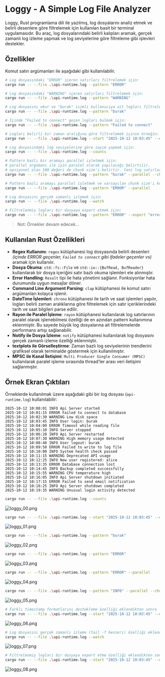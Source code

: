 # Loggy - A Simple Log File Analyzer

Loggy, Rust programlama dili ile yazılmış, log dosyalarını analiz etmek ve belirli desenlere göre filtrelemek için kullanılan basit bir terminal uygulamasıdır. Bu araç, log dosyalarındaki belirli kalıpları aramak, gerçek zamanlı log izleme yapmak ve log seviyelerine göre filtreleme gibi işlevleri destekler.

## Özellikler

Komut satırı argümanları ile aşağıdaki gibi kullanılabilir.

```bash
# Log dosyasındaki "ERROR" içeren satırları filtrelemek için:
cargo run -- --file .\api-runtime.log --pattern "ERROR"

# Log dosyasındaki "WARNING" içeren satırları filtrelemek için:
cargo run -- --file .\api-runtime.log --pattern "WARNING"

# Log dosyasını okur ve "burak" isimli kullanıcıya ait logları filtreler
cargo run -- --file .\api-runtime.log --pattern "burak"

# İçinde "Failed to connect" geçen logları bulmak için:
cargo run -- --file .\api-runtime.log --pattern "Failed to connect"

# Logları belirli bir zaman aralığına göre filtrelemek içinse örneğin:
cargo run -- --file .\api-runtime.log --start "2025-10-12 10:03:45" --end "2025-10-12 10:09:50"

# Log dosyasındaki log seviyelerine göre sayım yapmak için:
cargo run -- --file .\api-runtime.log --counts

# Pattern bazlı bir aramayı parallel işletmek için:
# parallel argümanı ile işin paralel olarak yapılacağı belirtilir.
# opsiyonel olan 100 değeri de chunk size'ı belirtir. Yani log satırları 100'erli gruplar halinde paralel işlenir.
cargo run -- --file .\api-runtime.log --pattern "burak" --parallel --chunk-size 100

# Pattern bazlı aramayı parallel işletmek ve varsayılan chunk size'ı kullanmak için:
cargo run -- --file .\api-runtime.log --pattern "ERROR" --parallel

# Log dosyasını gerçek zamanlı izlemek için:
cargo run -- --file .\api-runtime.log --watch

# Filtrelenmiş logları bir dosyaya export etmek için:
cargo run -- --file .\api-runtime.log --pattern "ERROR" --export "error_logs.json"
```

> Not: Örnekler devam edecek...

## Kullanılan Rust Özellikleri

- **Regex Kullanımı**: `regex` kütüphanesi log dosyasında belirli desenleri *(içinde ERROR geçenler, `Failed to connect` gibi ifadeler geçenler vs)* aramak için kullanılır.
- **Dosya Okuma**: `std::fs::File` ve `std::io::{BufRead, BufReader}` kullanılarak bir dosya içeriğini satır bazlı okuma işlemleri ele alınmıştır.
- **Error Handling**: `Result` tipi ile hata yönetimi sağlanır. Fonksiyonlar hata durumunda uygun mesajlar döner.
- **Command Line Argument Parsing**: `clap` kütüphanesi ile komut satırı argümanları kolayca işlenir.
- **DateTime İşlemleri**: `chrono` kütüphanesi ile tarih ve saat işlemleri yapılır, logları belirli zaman aralıklarına göre filtrelemek için satır içeriklerindeki tarih ve saat bilgileri parse edilir.
- **Rayon ile Paralel İşleme**: `rayon` kütüphanesi kullanılarak log satırlarının paralel olarak işlenebilmesi özelliği de en azından pattern kullanımına eklenmiştir. Bu sayede büyük log dosyalarına ait filtrelemelerde performans artışı sağlanabilir.
- **Notify ile Dosya İzleme**: `notify` kütüphanesi kullanılarak log dosyasını gerçek zamanlı izleme özelliği eklenmiştir.
- **textplots ile Görselleştirme**: Zaman bazlı log seviyelerinin trendlerini grafiksel olarak terminalde göstermek için kullanılmıştır.
- **MPSC ile Kanal İletişimi**: `Multi Producer Single Consumer (MPSC)` kullanılarak paralel işleme sırasında thread'ler arası veri iletişimi sağlanmıştır.

## Örnek Ekran Çıktıları

Örneklerde kullanılmak üzere aşağıdaki gibi bir log dosyası (`api-runtime.log`) kullanılabilir:

```log
2025-10-12 10:00:01 INFO Api Server started
2025-10-12 10:01:15 ERROR Failed to connect to database
2025-10-12 10:02:30 WARNING Low disk space
2025-10-12 10:03:45 INFO User login: burak
2025-10-12 10:04:00 ERROR Timeout while reading file
2025-10-12 10:05:10 INFO Server stopped
2025-10-12 10:06:20 INFO Api Server restarted
2025-10-12 10:07:30 WARNING High memory usage detected
2025-10-12 10:08:40 INFO User logout: burak
2025-10-12 10:09:50 ERROR Failed to write to log file
2025-10-12 10:10:00 INFO System health check passed
2025-10-12 10:11:15 WARNING Deprecated API usage
2025-10-12 10:12:25 INFO New user registered: alice
2025-10-12 10:13:35 ERROR Database connection lost
2025-10-12 10:14:45 INFO Backup completed successfully
2025-10-12 10:15:55 WARNING CPU temperature high
2025-10-12 10:16:05 INFO Api Server shutdown initiated
2025-10-12 10:17:15 ERROR Failed to send email notification
2025-10-12 10:18:25 INFO Api Server shutdown completed
2025-10-12 10:19:35 WARNING Unusual login activity detected
```

```bash
cargo run -- --file .\api-runtime.log --counts
```

![loggy_00.png](../images/loggy_00.png)

```bash
cargo run -- --file .\api-runtime.log --start "2025-10-12 10:03:45" --end "2025-10-12 10:09:50"
```

![loggy_01.png](../images/loggy_01.png)

```bash
cargo run -- --file .\api-runtime.log --pattern "burak"
```

![loggy_02.png](../images/loggy_02.png)

```bash
cargo run -- --file .\api-runtime.log --pattern "ERROR"
```

![loggy_03.png](../images/loggy_03.png)

```bash
cargo run -- --file .\api-runtime.log --pattern "ERROR" --parallel
```

![loggy_04.png](../images/loggy_04.png)

```bash
cargo run -- --file .\api-runtime.log --pattern "INFO" --parallel --chunk-size 25
```

![loggy_05.png](../images/loggy_05.png)

```bash
# Farklı timestamp formatlarını destekleme özelliği eklendikten sonra
cargo run -- --file .\api-runtime.log --start "2025-10-12 10:03:45" --end "2025-10-12 10:09:50"
```

![loggy_06.png](../images/loggy_06.png)

```bash
# Log dosyasını gerçek zamanlı izleme (tail -f benzeri) özelliği eklendikten sonra
cargo run -- --file .\api-runtime.log --watch
```

![loggy_07.png](../images/loggy_07.png)

```bash
# Filtrelenmiş logları bir dosyaya export etme özelliği eklendikten sonra
cargo run -- --file .\api-runtime.log --start "2025-10-12 10:03:45" --end "2025-10-12 10:09:50" --export "time_range.json"
```

![loggy_08.png](../images/loggy_08.png)
